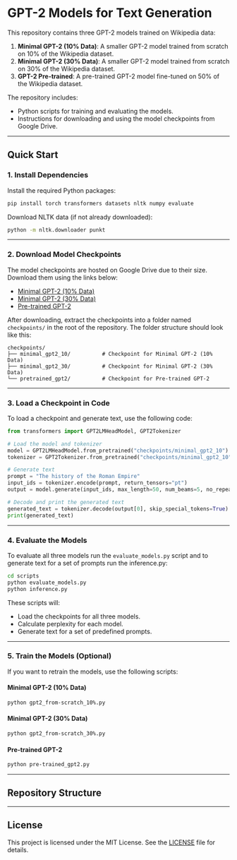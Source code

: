 # GPT-2 Models for Text Generation

This repository contains three GPT-2 models trained on Wikipedia data:
1. **Minimal GPT-2 (10% Data)**: A smaller GPT-2 model trained from scratch on 10% of the Wikipedia dataset.
2. **Minimal GPT-2 (30% Data)**: A smaller GPT-2 model trained from scratch on 30% of the Wikipedia dataset.
3. **GPT-2 Pre-trained**: A pre-trained GPT-2 model fine-tuned on 50% of the Wikipedia dataset.

The repository includes:
- Python scripts for training and evaluating the models.
- Instructions for downloading and using the model checkpoints from Google Drive.

---

## **Quick Start**

### **1. Install Dependencies**

Install the required Python packages:
```bash
pip install torch transformers datasets nltk numpy evaluate
```

Download NLTK data (if not already downloaded):
```bash
python -m nltk.downloader punkt
```

---

### **2. Download Model Checkpoints**

The model checkpoints are hosted on Google Drive due to their size. Download them using the links below:

- [Minimal GPT-2 (10% Data)](https://drive.google.com/drive/folders/1JsO7F_5H_J4TUsoQ4O5Mtn5qx3KqYDHx?usp=sharing)
- [Minimal GPT-2 (30% Data)](https://drive.google.com/drive/folders/1h5sA0_Xh3Jxx4iNymlZ6LxoAV_VVtBzR?usp=sharing)
- [Pre-trained GPT-2](https://drive.google.com/drive/folders/1jvwkzk4H3tCzTdBuiparG2qZzsnp2pdL?usp=sharing)

After downloading, extract the checkpoints into a folder named `checkpoints/` in the root of the repository. The folder structure should look like this:
```
checkpoints/
├── minimal_gpt2_10/          # Checkpoint for Minimal GPT-2 (10% Data)
├── minimal_gpt2_30/          # Checkpoint for Minimal GPT-2 (30% Data)
└── pretrained_gpt2/          # Checkpoint for Pre-trained GPT-2
```

---

### **3. Load a Checkpoint in Code**

To load a checkpoint and generate text, use the following code:

```python
from transformers import GPT2LMHeadModel, GPT2Tokenizer

# Load the model and tokenizer
model = GPT2LMHeadModel.from_pretrained("checkpoints/minimal_gpt2_10")
tokenizer = GPT2Tokenizer.from_pretrained("checkpoints/minimal_gpt2_10")

# Generate text
prompt = "The history of the Roman Empire"
input_ids = tokenizer.encode(prompt, return_tensors="pt")
output = model.generate(input_ids, max_length=50, num_beams=5, no_repeat_ngram_size=2, early_stopping=True)

# Decode and print the generated text
generated_text = tokenizer.decode(output[0], skip_special_tokens=True)
print(generated_text)
```

---

### **4. Evaluate the Models**

To evaluate all three models run the `evaluate_models.py` script and to generate text for a set of prompts run the inference.py:

```bash
cd scripts
python evaluate_models.py
python inference.py
```

These scripts will:
- Load the checkpoints for all three models.
- Calculate perplexity for each model.
- Generate text for a set of predefined prompts.

---

### **5. Train the Models (Optional)**

If you want to retrain the models, use the following scripts:

#### **Minimal GPT-2 (10% Data)**
```bash
python gpt2_from-scratch_10%.py
```

#### **Minimal GPT-2 (30% Data)**
```bash
python gpt2_from-scratch_30%.py 
```

#### **Pre-trained GPT-2**
```bash
python pre-trained_gpt2.py
```

---

## **Repository Structure**


---

## **License**

This project is licensed under the MIT License. See the [LICENSE](LICENSE) file for details.







